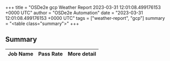 +++
title = "OSDe2e gcp Weather Report 2023-03-31 12:01:08.499176153 +0000 UTC"
author = "OSDe2e Automation"
date = "2023-03-31 12:01:08.499176153 +0000 UTC"
tags = ["weather-report", "gcp"]
summary = "<table class=\"summary\"></table>"
+++
## Summary

| Job Name | Pass Rate | More detail |
|----------|-----------|-------------|




